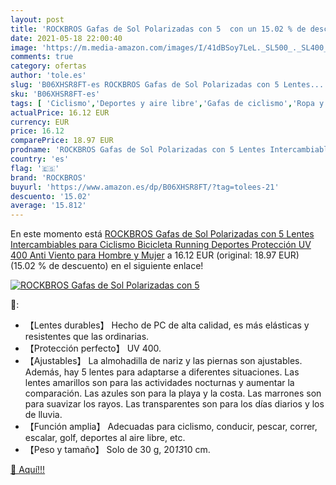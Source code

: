 ```yaml
---
layout: post
title: 'ROCKBROS Gafas de Sol Polarizadas con 5  con un 15.02 % de descuento'
date: 2021-05-18 22:00:40
image: 'https://m.media-amazon.com/images/I/41dBSoy7LeL._SL500_._SL400_.jpg'
comments: true
category: ofertas
author: 'tole.es'
slug: 'B06XHSR8FT-es ROCKBROS Gafas de Sol Polarizadas con 5 Lentes...'
sku: 'B06XHSR8FT-es'
tags: [ 'Ciclismo','Deportes y aire libre','Gafas de ciclismo','Ropa y equipo para deportes','bicicleta','rockbros', ]
actualPrice: 16.12 EUR
currency: EUR
price: 16.12
comparePrice: 18.97 EUR
prodname: 'ROCKBROS Gafas de Sol Polarizadas con 5 Lentes Intercambiables para Ciclismo Bicicleta Running Deportes Protección UV 400 Anti Viento para Hombre y Mujer'
country: 'es'
flag: '🇪🇸'
brand: 'ROCKBROS'
buyurl: 'https://www.amazon.es/dp/B06XHSR8FT/?tag=tolees-21'
descuento: '15.02'
average: '15.812'
---
```


En este momento está [ROCKBROS Gafas de Sol Polarizadas con 5 Lentes Intercambiables para Ciclismo Bicicleta Running Deportes Protección UV 400 Anti Viento para Hombre y Mujer](https://www.amazon.es/dp/B06XHSR8FT/?tag=tolees-21) a 16.12 EUR (original: 18.97 EUR) (15.02 %  de descuento) en el siguiente enlace!

[![ROCKBROS Gafas de Sol Polarizadas con 5 ](https://m.media-amazon.com/images/I/41dBSoy7LeL._SL500_._SL400_.jpg)](https://www.amazon.es/dp/B06XHSR8FT/?tag=tolees-21)

🔎:

- 【Lentes durables】 Hecho de PC de alta calidad, es más elásticas y resistentes que las ordinarias.
- 【Protección perfecto】 UV 400.
- 【Ajustables】 La almohadilla de nariz y las piernas son ajustables. Además, hay 5 lentes para adaptarse a diferentes situaciones. Las lentes amarillos son para las actividades nocturnas y aumentar la comparación. Las azules son para la playa y la costa. Las marrones son para suavizar los rayos. Las transparentes son para los días diarios y los de lluvia.
- 【Función amplia】 Adecuadas para ciclismo, conducir, pescar, correr, escalar, golf, deportes al aire libre, etc.
- 【Peso y tamaño】 Solo de 30 g, 20*13*10 cm.

[🛒 Aquí!!!](https://www.amazon.es/dp/B06XHSR8FT/?tag=tolees-21)
